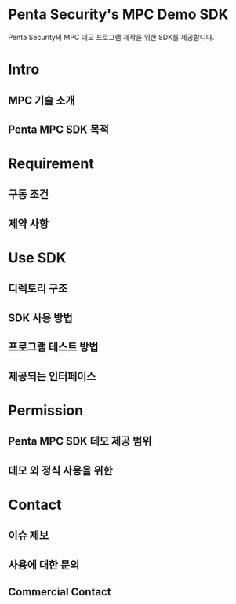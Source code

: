 # Penta Security's MPC Demo SDK
Penta Security의 MPC 데모 프로그램 제작을 위한 SDK를 제공합니다.

# Intro

## MPC 기술 소개

## Penta MPC SDK 목적

# Requirement

## 구동 조건

## 제약 사항

# Use SDK

## 디렉토리 구조

## SDK 사용 방법

## 프로그램 테스트 방법

## 제공되는 인터페이스

# Permission

## Penta MPC SDK 데모 제공 범위

## 데모 외 정식 사용을 위한 

# Contact

## 이슈 제보

## 사용에 대한 문의

## Commercial Contact
